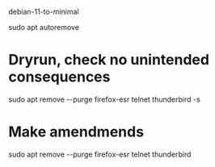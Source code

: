 debian-11-to-minimal  

sudo apt autoremove  

# Dryrun, check no unintended consequences  
sudo apt remove --purge firefox-esr telnet thunderbird -s  

# Make amendmends  
sudo apt remove --purge firefox-esr telnet thunderbird 


